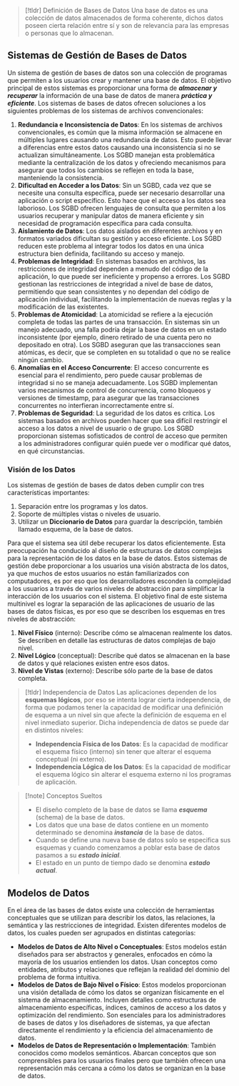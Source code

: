 
>[!tldr] Definición de Bases de Datos
>Una base de datos es una colección de datos almacenados de forma coherente, dichos datos poseen cierta relación entre sí y son de relevancia para las empresas o personas que lo almacenan.

## Sistemas de Gestión de Bases de Datos

Un sistema de gestión de bases de datos son una colección de programas que permiten a los usuarios crear y mantener una base de datos. El objetivo principal de estos sistemas es proporcionar una forma de ***almacenar y recuperar*** la información de una base de datos de manera ***práctica y eficiente***.
Los sistemas de bases de datos ofrecen soluciones a los siguientes problemas de los sistemas de archivos convencionales:

1. **Redundancia e Inconsistencia de Datos**: En los sistemas de archivos convencionales, es común que la misma información se almacene en múltiples lugares causando una redundancia de datos. Esto puede llevar a diferencias entre estos datos causando una inconsistencia si no se actualizan simultáneamente. Los SGBD manejan esta problemática mediante la centralización de los datos y ofreciendo mecanismos para asegurar que todos los cambios se reflejen en toda la base, manteniendo la consistencia.
2. **Dificultad en Acceder a los Datos**: Sin un SGBD, cada vez que se necesite una consulta específica, puede ser necesario desarrollar una aplicación o script específico. Esto hace que el acceso a los datos sea laborioso. Los SGBD ofrecen lenguajes de consulta que permiten a los usuarios recuperar y manipular datos de manera eficiente y sin necesidad de programación específica para cada consulta.
3. **Aislamiento de Datos**: Los datos aislados en diferentes archivos y en formatos variados dificultan su gestión y acceso eficiente. Los SGBD reducen este problema al integrar todos los datos en una única estructura bien definida, facilitando su acceso y manejo.
4. **Problemas de Integridad**: En sistemas basados en archivos, las restricciones de integridad dependen a menudo del código de la aplicación, lo que puede ser ineficiente y propenso a errores. Los SGBD gestionan las restricciones de integridad a nivel de base de datos, permitiendo que sean consistentes y no dependan del código de aplicación individual, facilitando la implementación de nuevas reglas y la modificación de las existentes.
5. **Problemas de Atomicidad**: La atomicidad se refiere a la ejecución completa de todas las partes de una transacción. En sistemas sin un manejo adecuado, una falla podría dejar la base de datos en un estado inconsistente (por ejemplo, dinero retirado de una cuenta pero no depositado en otra). Los SGBD aseguran que las transacciones sean atómicas, es decir, que se completen en su totalidad o que no se realice ningún cambio.
6. **Anomalías en el Acceso Concurrente**: El acceso concurrente es esencial para el rendimiento, pero puede causar problemas de integridad si no se maneja adecuadamente. Los SGBD implementan varios mecanismos de control de concurrencia, como bloqueos y versiones de timestamp, para asegurar que las transacciones concurrentes no interfieran incorrectamente entre sí.
7. **Problemas de Seguridad**: La seguridad de los datos es crítica. Los sistemas basados en archivos pueden hacer que sea difícil restringir el acceso a los datos a nivel de usuario o de grupo. Los SGBD proporcionan sistemas sofisticados de control de acceso que permiten a los administradores configurar quién puede ver o modificar qué datos, en qué circunstancias.

### Visión de los Datos

Los sistemas de gestión de bases de datos deben cumplir con tres características importantes:

1. Separación entre los programas y los datos.
2. Soporte de múltiples vistas o niveles de usuario.
3. Utilizar un **Diccionario de Datos** para guardar la descripción, también llamado esquema, de la base de datos.

Para que el sistema sea útil debe recuperar los datos eficientemente. Esta preocupación ha conducido al diseño de estructuras de datos complejas para la representación de los datos en la base de datos.
Estos sistemas de gestión debe proporcionar a los usuarios una visión abstracta de los datos, ya que muchos de estos usuarios no están familiarizados con computadores, es por eso que los desarrolladores esconden la complejidad a los usuarios a través de varios niveles de abstracción para simplificar la interacción de los usuarios con el sistema.
El objetivo final de este sistema multinivel es lograr la separación de las aplicaciones de usuario de las bases de datos físicas, es por eso que se describen los esquemas en tres niveles de abstracción:

1. **Nivel Físico** (interno): Describe cómo se almacenan realmente los datos. Se describen en detalle las estructuras de datos complejas de bajo nivel.
2. **Nivel Lógico** (conceptual): Describe qué datos se almacenan en la base de datos y qué relaciones existen entre esos datos.
3. **Nivel de Vistas** (externo): Describe sólo parte de la base de datos completa.

>[!tldr] Independencia de Datos
>Las aplicaciones dependen de los **esquemas lógicos**, por eso se intenta lograr cierta independencia, de forma que podamos tener la capacidad de modificar una definición de esquema a un nivel sin que afecte la definición de esquema en el nivel inmediato superior. Dicha independencia de datos se puede dar en distintos niveles:
>- **Independencia Física de los Datos**: Es la capacidad de modificar el esquema físico (interno) sin tener que alterar el esquema conceptual (ni externo).
>- **Independencia Lógica de los Datos**: Es la capacidad de modificar el esquema lógico sin alterar el esquema externo ni los programas de aplicación.

>[!note] Conceptos Sueltos
>- El diseño completo de la base de datos se llama ***esquema*** (schema) de la base de datos.
>- Los datos que una base de datos contiene en un momento determinado se denomina ***instancia*** de la base de datos.
>- Cuando se define una nueva base de datos solo se especifica sus esquemas y cuando comenzamos a poblar esta base de datos pasamos a su ***estado inicial***.
>- El estado en un punto de tiempo dado se denomina ***estado actual***.

## Modelos de Datos

En el área de las bases de datos existe una colección de herramientas conceptuales que se utilizan para describir los datos, las relaciones, la semántica y las restricciones de integridad.
Existen diferentes modelos de datos, los cuales pueden ser agrupados en distintas categorías:

- **Modelos de Datos de Alto Nivel o Conceptuales**: Estos modelos están diseñados para ser abstractos y generales, enfocados en cómo la mayoría de los usuarios entienden los datos. Usan conceptos como entidades, atributos y relaciones que reflejan la realidad del dominio del problema de forma intuitiva.
- **Modelos de Datos de Bajo Nivel o Físico**: Estos modelos proporcionan una visión detallada de cómo los datos se organizan físicamente en el sistema de almacenamiento. Incluyen detalles como estructuras de almacenamiento específicas, índices, caminos de acceso a los datos y optimización del rendimiento. Son esenciales para los administradores de bases de datos y los diseñadores de sistemas, ya que afectan directamente el rendimiento y la eficiencia del almacenamiento de datos.
- **Modelos de Datos de Representación o Implementación**: También conocidos como modelos semánticos. Abarcan conceptos que son comprensibles para los usuarios finales pero que también ofrecen una representación más cercana a cómo los datos se organizan en la base de datos.